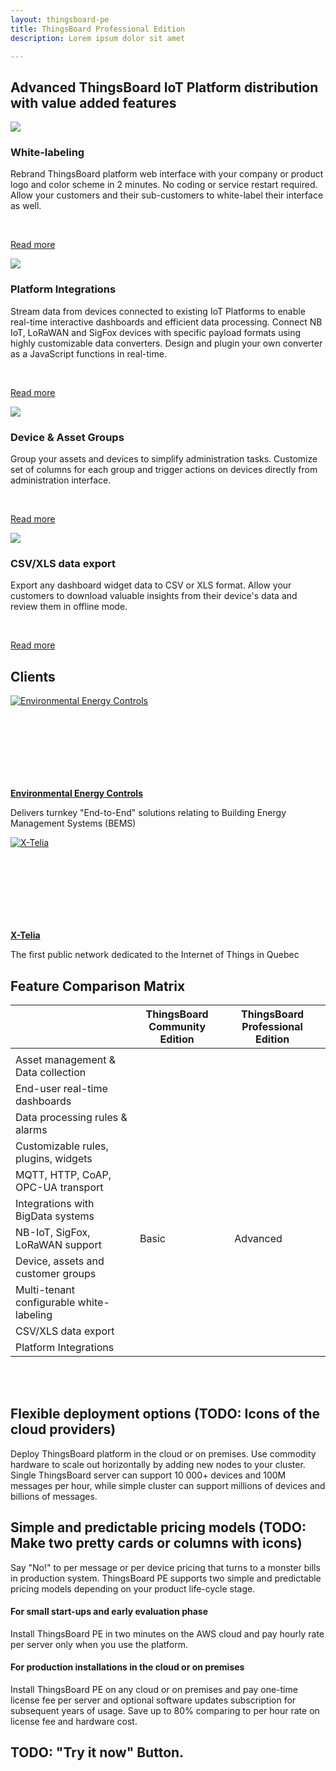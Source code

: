 ```yaml
---
layout: thingsboard-pe
title: ThingsBoard Professional Edition
description: Lorem ipsum dolor sit amet

---
```


## Advanced ThingsBoard IoT Platform distribution with value added features

<section id="pe-features" class="oceanNodes">
    <main>
        <div class="image-wrapper"><img src="/images/pe/white-labeling.svg"></div>
        <div class="content">
            <h3>White-labeling</h3>
            <p>Rebrand ThingsBoard platform web interface with your company or product logo and color scheme in 2 minutes. No coding or service restart required.  
            Allow your customers and their sub-customers to white-label their interface as well.</p>
            <br/>
            <p><a href="/docs/user-guide/white-labeling/" class="button">Read more</a></p>
        </div>
    </main>
    <main>
        <div class="image-wrapper"><img src="/images/pe/platform-integrations.svg"></div>
        <div class="content">
            <h3>Platform Integrations</h3>
            <p>Stream data from devices connected to existing IoT Platforms to enable real-time interactive dashboards and efficient data processing.
            Connect NB IoT, LoRaWAN and SigFox devices with specific payload formats using highly customizable data converters. Design and plugin your own converter as a JavaScript functions in real-time.</p>
            <br/>
            <p><a href="/docs/user-guide/integrations/" class="button">Read more</a></p>
        </div>
    </main>
    <main>
        <div class="image-wrapper"><img src="/images/pe/device-asset-groups.svg"></div>
        <div class="content">
            <h3>Device & Asset Groups</h3>
            <p>Group your assets and devices to simplify administration tasks. Customize set of columns for each group and trigger actions on devices directly from administration interface.</p>
            <br/>
            <p><a href="/docs/user-guide/groups/" class="button">Read more</a></p>
        </div>
    </main>
    <main>
        <div class="image-wrapper"><img src="/images/pe/csv-xls-data-export.svg"></div>
        <div class="content">
            <h3>CSV/XLS data export</h3>
            <p>Export any dashboard widget data to CSV or XLS format. Allow your customers to download valuable insights from their device's data and review them in offline mode.</p>
            <br/>
            <p><a href="/docs/user-guide/csv-xls-data-export/" class="button">Read more</a></p>
        </div>
    </main>
</section>

## Clients

<div id="pe-customers">
    <div class="customer-block">
        <a href="/industries/smart-energy#environmental-energy-controls">
            <span>
                <div class="customer-logo" style="height:134px">
                    <img width="" src="/images/customers/e2c.png" alt="Environmental Energy Controls">
                 </div>
                 <p><strong>Environmental Energy Controls</strong></p>
            </span>
        </a>
        <p>Delivers turnkey "End-to-End" solutions relating to Building Energy Management Systems (BEMS)</p>
    </div>
    <div class="customer-block">
        <a href="/industries/smart-city#x-telia">
            <span>
                <div class="customer-logo" style="height:134px">
                    <img width="" src="/images/customers/x-telia.png" alt="X-Telia">
                 </div>
                 <p><strong>X-Telia</strong></p>
            </span>
        </a>
        <p>The first public network dedicated to the Internet of Things in Quebec</p>
    </div>
</div>    

## Feature Comparison Matrix

<div id="feature-comparison">
    <table>
        <thead>
            <tr>
                <th></th>
                <th><div class="product-header">ThingsBoard<br/>Community Edition</div></th>
                <th></th>
                <th><div class="product-header">ThingsBoard<br/>Professional Edition</div></th>
                <th></th>
            </tr>
        </thead>
        <tbody>
            <tr>
                <td></td>
                <td></td>
                <td></td>
                <td></td>
                <td></td>
            </tr>
            <tr>
                <td>Asset management & Data collection</td>
                <td class="checked"></td>
                <td></td>
                <td class="checked"></td>
                <td></td>
            </tr>
            <tr>
                <td>End-user real-time dashboards</td>
                <td class="checked"></td>
                <td></td>
                <td class="checked"></td>
                <td></td>
            </tr>
            <tr>
                <td>Data processing rules & alarms</td>
                <td class="checked"></td>
                <td></td>
                <td class="checked"></td>
                <td></td>
            </tr>
            <tr>
                <td>Customizable rules, plugins, widgets</td>
                <td class="checked"></td>
                <td></td>
                <td class="checked"></td>
                <td></td>
            </tr>
            <tr>
                <td>MQTT, HTTP, CoAP, OPC-UA transport</td>
                <td class="checked"></td>
                <td></td>
                <td class="checked"></td>
                <td></td>
            </tr>
            <tr>
                <td>Integrations with BigData systems</td>
                <td class="checked"></td>
                <td></td>
                <td class="checked"></td>
                <td></td>
            </tr>
            <tr>
                <td>NB-IoT, SigFox, LoRaWAN support</td>
                <td>Basic</td>
                <td></td>
                <td>Advanced</td>
                <td></td>
            </tr>
            <tr>
                <td>Device, assets and customer groups</td>
                <td class="unchecked"></td>
                <td></td>
                <td class="checked"></td>
                <td></td>
            </tr>
            <tr>
                <td>Multi-tenant configurable white-labeling</td>
                <td class="unchecked"></td>
                <td></td>
                <td class="checked"></td>
                <td></td>
            </tr>
            <tr>
                <td>CSV/XLS data export</td>
                <td class="unchecked"></td>
                <td></td>
                <td class="checked"></td>
                <td></td>
            </tr>
            <tr>
                <td>Platform Integrations</td>
                <td class="unchecked"></td>
                <td></td>
                <td class="checked"></td>
                <td></td>
            </tr>
        </tbody>
    </table>            
</div>
            
<br/>            
<br/>

## Flexible deployment options (TODO: Icons of the cloud providers)
            
Deploy ThingsBoard platform in the cloud or on premises. Use commodity hardware to scale out horizontally by adding new nodes to your cluster. Single ThingsBoard server can support 10 000+ devices and 100M messages per hour,
while simple cluster can support millions of devices and billions of messages.

## Simple and predictable pricing models (TODO: Make two pretty cards or columns with icons)

Say "No!" to per message or per device pricing that turns to a monster bills in production system. 
ThingsBoard PE supports two simple and predictable pricing models depending on your product life-cycle stage.

#### For small start-ups and early evaluation phase

Install ThingsBoard PE in two minutes on the AWS cloud and pay hourly rate per server only when you use the platform. 
  
#### For production installations in the cloud or on premises  

Install ThingsBoard PE on any cloud or on premises and pay one-time license fee per server and optional software updates subscription for subsequent years of usage. Save up to 80% comparing to per hour rate on license fee and hardware cost.  

## TODO: "Try it now" Button.

